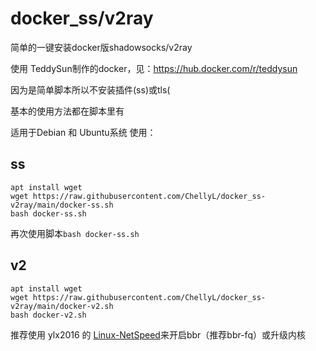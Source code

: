# docker_ss/v2ray
简单的一键安装docker版shadowsocks/v2ray

使用 TeddySun制作的docker，见：https://hub.docker.com/r/teddysun

因为是简单脚本所以不安装插件(ss)或tls(

基本的使用方法都在脚本里有

适用于Debian 和 Ubuntu系统
使用：
## ss
```
apt install wget
wget https://raw.githubusercontent.com/ChellyL/docker_ss-v2ray/main/docker-ss.sh
bash docker-ss.sh
```
再次使用脚本`bash docker-ss.sh`

## v2
```
apt install wget
wget https://raw.githubusercontent.com/ChellyL/docker_ss-v2ray/main/docker-v2.sh
bash docker-v2.sh
```
推荐使用  ylx2016 的 [Linux-NetSpeed](https://github.com/ylx2016/Linux-NetSpeed)来开启bbr（推荐bbr-fq）或升级内核
